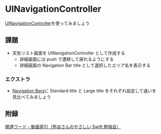 # UINavigationController

[UINavigationController](https://developer.apple.com/documentation/uikit/uinavigationcontroller)を使ってみましょう

## 課題

- 天気リスト画面を UINavigationController として作成する
  - 詳細画面には push で遷移して戻れるようにする
  - 詳細画面の Navigation Bar title として選択したエリア名を表示する

### エクストラ

- [Navigation Bars](https://developer.apple.com/design/human-interface-guidelines/ios/bars/navigation-bars/)に Standard title と Large title をそれぞれ設定して違いを見比べてみましょう

## 附録
[関連ワード・動画索引（熊谷さんのやさしい Swift 勉強会）](https://yumemi.notion.site/a131893ecfd94fbd8e24be4e61a831ed)
